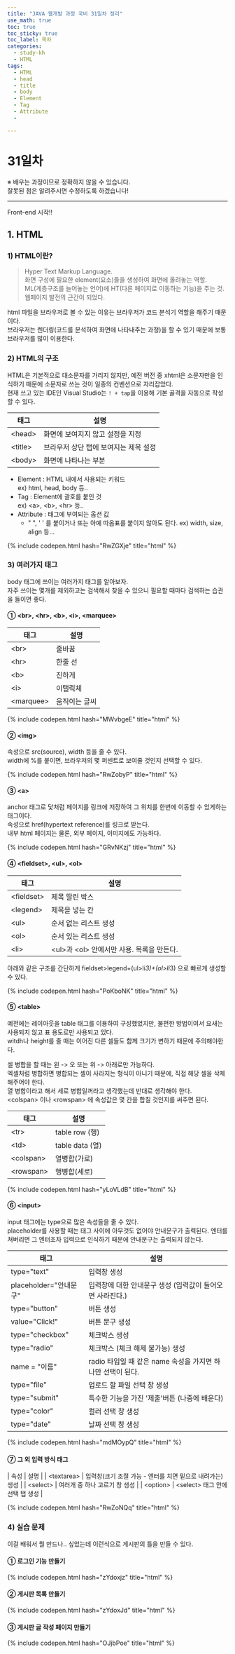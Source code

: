 ```yaml
---
title: "JAVA 웹개발 과정 국비 31일차 정리"
use_math: true
toc: true
toc_sticky: true
toc_label: 목차
categories:
  - study-kh
  - HTML
tags:
  - HTML
  - head
  - title
  - body
  - Element
  - Tag
  - Attribute
  - 

---
```



# 31일차  
※ 배우는 과정이므로 정확하지 않을 수 있습니다.   
잘못된 점은 알려주시면 수정하도록 하겠습니다!  

- - -

Front-end 시작!!  


## 1. HTML  

### 1) HTML이란?   

> Hyper Text Markup Language.  
> 화면 구성에 필요한 element(요소)들을 생성하여 화면에 올려놓는 역할.  
> ML(계층구조를 늘어놓는 언어)에 HT(다른 페이지로 이동하는 기능)을 주는 것.  
> 웹페이지 발전의 근간이 되었다.  

html 파일을 브라우저로 볼 수 있는 이유는 브라우저가 코드 분석기 역할을 해주기 때문이다.  
브라우저는 렌더링(코드를 분석하여 화면에 나타내주는 과정)을 할 수 있기 때문에 보통 브라우저를 많이 이용한다.  

### 2) HTML의 구조  

HTML은 기본적으로 대소문자를 가리지 않지만, 예전 버전 중 xhtml은 소문자만을 인식하기 때문에 소문자로 쓰는 것이 일종의 컨벤션으로 자리잡았다.  
현재 쓰고 있는 IDE인 Visual Studio는 `! + tap`을 이용해 기본 골격을 자동으로 작성할 수 있다.  

| 태그 | 설명 |
| ---- | ---- |
| \<head> | 화면에 보여지지 않고 설정을 지정  |
| \<title> | 브라우저 상단 탭에 보여지는 제목 설정  |
| \<body> |  화면에 나타나는 부분 |

- Element : HTML 내에서 사용되는 키워드  
	ex) html, head, body 등..  
- Tag : Element에 괄호를 붙인 것  
	ex) \<a>, \<b>, \<hr> 등..   
- Attribute : 태그에 부여되는 옵션 값   
	* " ", ' ' 를 붙이거나 또는 아예 따옴표를 붙이지 않아도 된다.
	ex) width, size, align 등...  

{% include codepen.html hash="RwZGXje" title="html" %}

### 3) 여러가지 태그  

body 태그에 쓰이는 여러가지 태그를 알아보자.  
자주 쓰이는 몇개를 제외하고는 검색해서 찾을 수 있으니 필요할 때마다 검색하는 습관을 들이면 좋다.  


#### ① \<br>, \<hr>, \<b>, \<i>, \<marquee>  

| 태그 | 설명 |
| ---- | ---- |
| \<br> | 줄바꿈  |
| \<hr> | 한줄 선  |
| \<b> |  진하게 |
| \<i> | 이탤릭체 |
| \<marquee> | 움직이는 글씨 |

{% include codepen.html hash="MWvbgeE" title="html" %}

#### ② \<img>  

속성으로 src(source), width 등을 줄 수 있다.  
width에 %를 붙이면, 브라우저의 몇 퍼센트로 보여줄 것인지 선택할 수 있다.  

{% include codepen.html hash="RwZobyP" title="html" %}

#### ③ \<a>  

anchor 태그로 닻처럼 페이지를 링크에 저장하여 그 위치를 한번에 이동할 수 있게하는 태그이다.  
속성으로 href(hypertext reference)를 링크로 받는다.  
내부 html 페이지는 물론, 외부 페이지, 이미지에도 가능하다.  

{% include codepen.html hash="GRvNKzj" title="html" %}

#### ④ \<fieldset>, \<ul>, \<ol>  

| 태그 | 설명 |
| ---- | ---- |
| \<fieldset> | 제목 딸린 박스  |
| \<legend> | 제목을 넣는 칸  |
| \<ul> | 순서 없는 리스트 생성 |
| \<ol> | 순서 있는 리스트 생성 |
| \<li> | \<ul>과 \<ol> 안에서만 사용. 목록을 만든다. |

아래와 같은 구조를 간단하게 fieldset>legend+(ul>li*3)+(ol>li*3) 으로 빠르게 생성할 수 있다.  

{% include codepen.html hash="PoKboNK" title="html" %}

#### ⑤ \<table>  

예전에는 레이아웃을 table 태그를 이용하여 구성했었지만, 불편한 방법이여서 요새는 사용되지 않고 표 용도로만 사용되고 있다.  
witdh나 height를 줄 때는 이어진 다른 셀들도 함께 크기가 변하기 때문에 주의해야한다.  



셀 병합을 할 때는 왼 -> 오 또는 위 -> 아래로만 가능하다.  
엑셀처럼 병합하면 병합되는 셀이 사라지는 형식이 아니기 때문에, 직접 해당 셀을 삭제해주어야 한다.  
열 병합이라고 해서 세로 병합일꺼라고 생각했는데 반대로 생각해야 한다.  
\<colspan> 이나 \<rowspan> 에 속성값은 몇 칸을 합칠 것인지를 써주면 된다.  

| 태그 | 설명 |
| ---- | ---- |
| \<tr> | table row (행)  |
| \<td> | table data (열)  |
| \<colspan> | 열병합(가로) |
| \<rowspan> | 행병합(세로) |


{% include codepen.html hash="yLoVLdB" title="html" %}  


#### ⑥ \<input>   

input 태그에는 type으로 많은 속성들을 줄 수 있다.  
placeholder를 사용할 때는 태그 사이에 아무것도 없어야 안내문구가 출력된다. 엔터를 쳐버리면 그 엔터조차 입력으로 인식하기 때문에 안내문구는 출력되지 않는다.  

| 태그  | 설명 |
| ---- | ---- |
| type="text" | 입력창 생성 |
| placeholder="안내문구" | 입력창에 대한 안내문구 생성 (입력값이 들어오면 사라진다.)  |
| type="button" | 버튼 생성 |
| value="Click!" | 버튼 문구 생성 |
| type="checkbox" | 체크박스 생성 |
| type="radio" | 체크박스 (체크 해제 불가능) 생성 |
| name = "이름" | radio 타입일 때 같은 name 속성을 가지면 하나만 선택이 된다. |
| type="file" | 업로드 할 파일 선택 창 생성 |
| type="submit" | 특수한 기능을 가진 '제출'버튼 (나중에 배운다) |
| type="color" | 컬러 선택 창 생성 | 
| type="date" | 날짜 선택 창 생성 |

{% include codepen.html hash="mdMOypQ" title="html" %}  

#### ⑦ 그 외 입력 방식 태그   

| 속성 | 설명 |
| \<textarea> | 입력창(크기 조절 가능 - 엔터를 치면 밑으로 내려가는) 생성 |
| \<select> | 여러개 중 하나 고르기 창 생성 |
| \<option> | \<select> 태그 안에 선택 탭 생성 |

{% include codepen.html hash="RwZoNQq" title="html" %}  


### 4) 실습 문제  

이걸 배워서 뭘 만드나.. 싶었는데 이런식으로 게시판의 틀을 만들 수 있다.  

#### ① 로그인 기능 만들기  

{% include codepen.html hash="zYdoxjz" title="html" %}  

#### ② 게시판 목록 만들기  

{% include codepen.html hash="zYdoxJd" title="html" %}  

#### ③ 게시판 글 작성 페이지 만들기  

{% include codepen.html hash="OJjbPoe" title="html" %}









